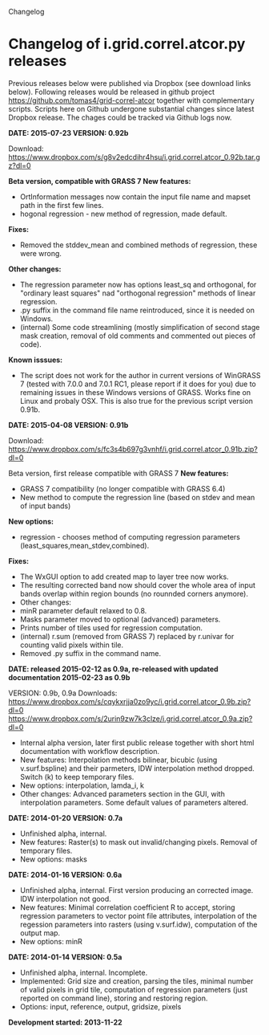 Changelog

# Changelog of i.grid.correl.atcor.py releases
Previous releases below were published via Dropbox (see download links below). Following releases would be released in github project https://github.com/tomas4/grid-correl-atcor together with complementary scripts. Scripts here on Github undergone substantial changes since latest Dropbox release. The chages could be tracked via Github logs now.

**DATE: 2015-07-23
VERSION: 0.92b**

Download: https://www.dropbox.com/s/g8v2edcdihr4hsu/i.grid.correl.atcor_0.92b.tar.gz?dl=0

**Beta version, compatible with GRASS 7
New features:** 

- OrtInformation messages now contain the input file name and mapset path in the first few lines.
- hogonal regression - new method of regression, made default.

**Fixes:**

- Removed the stddev_mean and combined methods of regression, these were wrong.

**Other changes:**

- The regression parameter now has options least_sq and orthogonal, for "ordinary least squares" nad "orthogonal regression" methods of linear regression.
- .py suffix in the command file name reintroduced, since it is needed on Windows.
- (internal) Some code streamlining (mostly simplification of second stage mask creation, removal of old comments and commented out pieces of code).

**Known isssues:**

- The script does not work for the author in current versions of WinGRASS 7 (tested with 7.0.0 and 7.0.1 RC1, please report if it does for you) due to remaining issues in these Windows versions of GRASS. Works fine on Linux and probaly OSX. This is also true for the previous script version 0.91b.

**DATE: 2015-04-08
VERSION: 0.91b**

Download: https://www.dropbox.com/s/fc3s4b697g3vnhf/i.grid.correl.atcor_0.91b.zip?dl=0

Beta version, first release compatible with GRASS 7
**New features:**

- GRASS 7 compatibility (no longer compatible with GRASS 6.4)
- New method to compute the regression line (based on stdev and mean of input bands)

**New options:**

- regression - chooses method of computing regression parameters (least_squares,mean_stdev,combined).

**Fixes:**

- The WxGUI option to add created map to layer tree now works.
- The resulting corrected band now should cover the whole area of input bands overlap within region bounds (no rounnded corners anymore).
- Other changes:
- minR parameter default relaxed to 0.8.
- Masks parameter moved to optional (advanced) parameters.
- Prints number of tiles used for regression computation.
- (internal) r.sum (removed from GRASS 7) replaced by r.univar for counting valid pixels within tile.
- Removed .py suffix in the command name.

**DATE: released 2015-02-12 as 0.9a, re-released with updated documentation 2015-02-23 as 0.9b**

VERSION: 0.9b, 0.9a
Downloads:
https://www.dropbox.com/s/cqykxrjja0zo9yc/i.grid.correl.atcor_0.9b.zip?dl=0
https://www.dropbox.com/s/2urin9zw7k3clze/i.grid.correl.atcor_0.9a.zip?dl=0

- Internal alpha version, later first public release together with short html documentation with workflow description.
- New features: Interpolation methods bilinear, bicubic (using v.surf.bspline) and their parmeters, IDW interpolation method dropped. Switch (k) to keep temporary files.
- New options: interpolation, lamda_i, k
- Other changes: Advanced parameters section in the GUI, with interpolation parameters. Some default values of parameters altered.

**DATE: 2014-01-20
VERSION: 0.7a**

- Unfinished alpha, internal.
- New features: Raster(s) to mask out invalid/changing pixels. Removal of temporary files.
- New options: masks

**DATE: 2014-01-16
VERSION: 0.6a**

- Unfinished alpha, internal. First version producing an corrected image. IDW interpolation not good.
- New features: Minimal correlation coefficient R to accept, storing regression parameters to vector point file attributes, interpolation of the regession parameters into rasters (using v.surf.idw), computation of the output map.
- New options: minR

**DATE: 2014-01-14
VERSION: 0.5a**

- Unfinished alpha, internal. Incomplete.
- Implemented: Grid size and creation, parsing the tiles, minimal number of valid pixels in grid tile, computation of regression parameters (just reported on command line), storing and restoring region.
- Options: input, reference, output, gridsize, pixels

**Development started: 2013-11-22**
